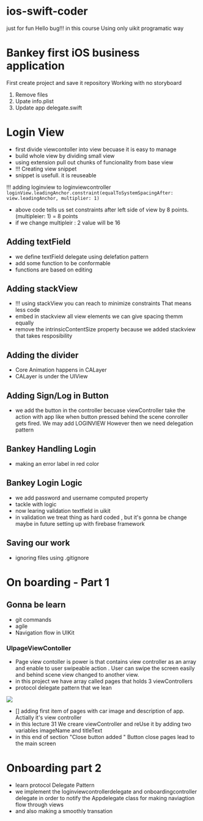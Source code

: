 # ios-swift-coder
just for fun
Hello bug!!!
in this course Using only uikit programatic way


# Bankey first iOS business  application 

First create project and save it repository 
Working with no storyboard
1. Remove files 
2. Upate info.plist 
3. Update app delegate.swift 

# Login View 
- first divide viewcontoller into view becuase it is easy to manage 
- build whole view by dividing small view 
- using extension pull out chunks of funcionality from base view 
- !!! Creating view snippet 
-  snippet is usefull. it is reuseable  

!!! adding loginview to loginviewcontroller 
        ``` loginView.leadingAnchor.constraint(equalToSystemSpacingAfter: view.leadingAnchor, multiplier: 1) ```
- above code tells us set constraints after left side of view by 8 points. (multipleier: 1) = 8 points 
- if we change multipleir : 2 value will be 16 

## Adding textField
- we define textField delegate using delefation pattern 
- add some function to be conformable 
- functions are based on editing

## Adding stackView
- !!! using stackView you can reach to minimize constraints That means less code
- embed in stackview all view elements we can give spacing themm equally
- remove the intrinsicContentSize property because we added stackview that takes resposibility 

## Adding the divider

- Core Animation happens in CALayer
- CALayer is under the UIView 


## Adding Sign/Log in Button 

- we add the button in the controller becuase viewController take the action with app like when button pressed behind the scene conroller gets fired. We may add LOGINVIEW However then we need delegation pattern 

## Bankey Handling Login 

- making an error label in red color 


## Bankey Login Logic
 
 - we add password and username computed property 
 - tackle with logic
 - now learing validation textfield in uikit 
 - in validation we treat thing as hard coded , but it's gonna be change maybe in future setting up with firebase framework 


## Saving our work 
 
 - ignoring files using .gitignore

# On boarding - Part 1

## Gonna be learn 
- git commands 
- agile 
- Navigation flow in UIKit

### UIpageViewContoller 
- Page view contoller is power is that contains view controller as an array and enable to user swipeable action . User can swipe the screen easily and behind scene view changed to another view. 
- in this project we have array called pages that holds 3 viewControllers
- protocol delegate pattern that we lean

![](images/5.png)

- [] adding first item of pages with car image and description of app. Actially it's view controller  
- in this lecture 31 We creare viewController and reUse it by adding two variables imageName and titleText 
- in this end of section "Close button added " Button close pages lead to the main screen


# Onboarding part 2
- learn protocol Delegate Pattern 
- we implement the loginviewcontrollerdelegate and onboardingcontroller delegate in order to notify the Appdelegate class for making naviagtion flow through views
- and also making a smoothly transation 
